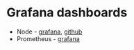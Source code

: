 # Grafana dashboards

- Node - [grafana](https://grafana.com/grafana/dashboards/1860-node-exporter-full/), [github](https://github.com/rfmoz/grafana-dashboards/blob/master/prometheus/node-exporter-full.json)
- Prometheus - [grafana](https://grafana.com/grafana/dashboards/3662-prometheus-2-0-overview/)

